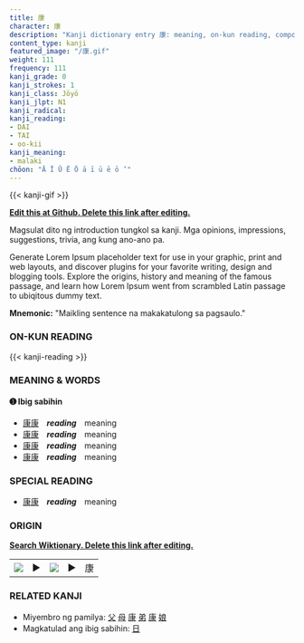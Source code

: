 ```yaml
---
title: 康
character: 康
description: "Kanji dictionary entry 康: meaning, on-kun reading, compounds, origin, related kanji"
content_type: kanji
featured_image: "/康.gif"
weight: 111
frequency: 111
kanji_grade: 0
kanji_strokes: 1
kanji_class: Jōyō
kanji_jlpt: N1
kanji_radical: 
kanji_reading: 
- DAI
- TAI
- oo-kii
kanji_meaning:
- malaki
chōon: "Ā Ī Ū Ē Ō ā ī ū ē ō ’"
---
```

[//]: # (Don't edit the line below. Kanji animated GIF code is automatically generated.)
{{< kanji-gif >}}

[//]: # (Edit below this line.)

**[Edit this at Github. Delete this link after editing.](https://github.com/tim0g/tim/tree/main/content/kanji/康/index.md)**

Magsulat dito ng introduction tungkol sa kanji. Mga opinions, impressions, suggestions, trivia, ang kung ano-ano pa.

Generate Lorem Ipsum placeholder text for use in your graphic, print and web layouts, and discover plugins for your favorite writing, design and blogging tools. Explore the origins, history and meaning of the famous passage, and learn how Lorem Ipsum went from scrambled Latin passage to ubiqitous dummy text.
 
**Mnemonic:** "Maikling sentence na makakatulong sa pagsaulo."

### ON-KUN READING

[//]: # (Don't edit the line below. ON-KUN READING code is automatically generated.)
{{< kanji-reading >}}

### MEANING & WORDS

#### ➊ **Ibig sabihin**
  - [康](../康)[康](../康)　***reading***　meaning
  - [康](../康)[康](../康)　***reading***　meaning
  - [康](../康)[康](../康)　***reading***　meaning
  - [康](../康)[康](../康)　***reading***　meaning

### SPECIAL READING
  - [康](../康)[康](../康)　***reading***　meaning

### ORIGIN

**[Search Wiktionary. Delete this link after editing.](https://wiktionary.org/wiki/康)**
<table class="kanji-table"><tr><td>
<img src="60px-康-bronze.svg.png">
</td><td>▶</td><td>
<img src="60px-康-oracle.svg.png">
</td><td>▶</td>
<td class="kanji-origin">康</td>
</tr></table>

### RELATED KANJI
- Miyembro ng pamilya: [父](../父) [母](../母) [康](../康) [弟](../弟) [康](../康) [娘](../娘)
- Magkatulad ang ibig sabihin: [日](../日)
